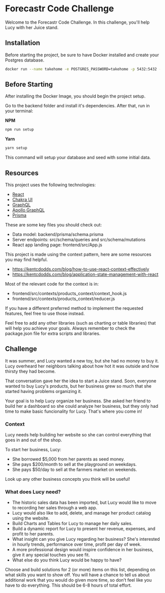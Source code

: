 # Forecastr Code Challenge

Welcome to the Forecastr Code Challenge.
In this challenge, you'll help Lucy with her Juice stand.

## Installation

Before starting the project, be sure to have Docker installed and create your Postgres database.

```bash
docker run --name takehome -e POSTGRES_PASSWORD=takehome -p 5432:5432 -d postgres
```

## Before Starting

After installing the Docker Image, you should begin the project setup.

Go to the backend folder and install it's dependencies. After that, run in your terminal:

**NPM**
```bash
npm run setup
```

**Yarn**
```bash
yarn setup
```
This command will setup your database and seed with some initial data.

## Resources

This project uses the following technologies:
- [React](https://reactjs.org)
- [Chakra UI](https://chakra-ui.com/)
- [GraphQL](https://graphql.org/)
- [Apollo GraphQL](https://www.apollographql.com/)
- [Prisma](https://www.prisma.io/)

These are some key files you should check out:
- Data model: backend/prisma/schema.prisma
- Server endpoints: src/schema/queries and src/schema/mutations
- React app landing page: frontend/src/App.js


This project is made using the context pattern, here are some resources you may find helpful.
- https://kentcdodds.com/blog/how-to-use-react-context-effectively
- https://kentcdodds.com/blog/application-state-management-with-react

Most of the relevant code for the context is in:
- frontend/src/contexts/products_context/context_hook.js
- frontend/src/contexts/products_context/reducer.js

If you have a different preferred method to implement the requested features, feel free to use those instead.

Feel free to add any other libraries (such as charting or table libraries) that will help you achieve your goals.
Always remember to check the package.json file for extra scripts and libraries.


## Challenge

It was summer, and Lucy wanted a new toy, but she had no money to buy it. Lucy overheard her neighbors talking about how hot it was outside and how thirsty they had become.

That conversation gave her the idea to start a Juice stand. Soon, everyone wanted to buy Lucy's products, but her business grew so much that she started having problems organizing it.

Your goal is to help Lucy organize her business. She asked her friend to build her a dashboard so she could analyze her business, but they only had time to make basic funcionality for Lucy. That's where you come in!

### Context
Lucy needs help building her website so she can control everything that goes in and out of the shop.

To start her business, Lucy:
- She borrowed $5,000 from her parents as seed money.
- She pays $200/month to sell at the playground on weekdays.
- She pays $50/day to sell at the farmers market on weekends.

Look up any other business concepts you think will be useful!

### What does Lucy need?
- The historic sales data has been imported, but Lucy would like to move to recording her sales through a web app.
- Lucy would also like to add, delete, and manage her product catalog using the website.
- Build Charts and Tables for Lucy to manage her daily sales.
- Build a dynamic report for Lucy to present her revenue, expenses, and profit to her parents.
- What insight can you give Lucy regarding her business? She's interested in hourly trends, performance over time, profit per day of week.
- A more professional design would inspire confidence in her business, give it any special touches you see fit.
- What else do you think Lucy would be happy to have?

Choose and build solutions for 2 (or more) items on this list, depending on what skills you want to show off. You will have a chance to tell us about additional work that you would do given more time, so don’t feel like you have to do everything. This should be 6-8 hours of total effort.

